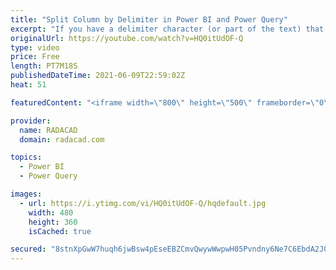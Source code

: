 ```yaml
---
title: "Split Column by Delimiter in Power BI and Power Query"
excerpt: "If you have a delimiter character (or part of the text) that is repeated multiple times, and you want to extract all the text parts based on that, there is a simple way for it. In this article, I'll explain how to extract multiple parts of a text value based on a delimiter in Power BI using Power Query."
originalUrl: https://youtube.com/watch?v=HQ0itUdOF-Q
type: video
price: Free
length: PT7M18S
publishedDateTime: 2021-06-09T22:59:02Z
heat: 51

featuredContent: "<iframe width=\"800\" height=\"500\" frameborder=\"0\" src=\"https://www.youtube.com/embed/HQ0itUdOF-Q\" allow=\"accelerometer; autoplay; encrypted-media; gyroscope; picture-in-picture\" allowfullscreen></iframe>"

provider:
  name: RADACAD
  domain: radacad.com

topics:
  - Power BI
  - Power Query

images:
  - url: https://i.ytimg.com/vi/HQ0itUdOF-Q/hqdefault.jpg
    width: 480
    height: 360
    isCached: true

secured: "8stnXpGwW7huqh6jwBsw4pEseEBZCmvQwywWwpwH05Pvndny6Ne7C6EbdA2J0CB1Ht/tPoWMlzay0KiRnlxKSVnJvhdclbZc0sDbrDk5Bq/rku6OV/rD36fJpGqfigXzhMCcFjOWgDcQIADCqLPzvVts32NOktCbkATaNf4xcR+43tPt1/+A0GeTIIud6qfol7zVUZ5SVqC4YhTR605Mk1OHXROMImrY4y9mnoXGv4TAbsaeS+QvBSaDIbzIYXsT12tU8+zOB1SteR0ZALlHOb0YntVXHir6O+Yq9yHJpa/MCejzauBnSuVUlhjzLkLrMW/v7/8qDntlJMaGpHPTyp03G86IhWrL9wUD9Pm/RWXqazxWfd220kJSXm2NWBFWx5H0oTyPcwG6PH5qRKNG6oKqx1FIqxyV3/MfurmQqSk=;joRxEijFQAifGu1gemkWLA=="
---
```


